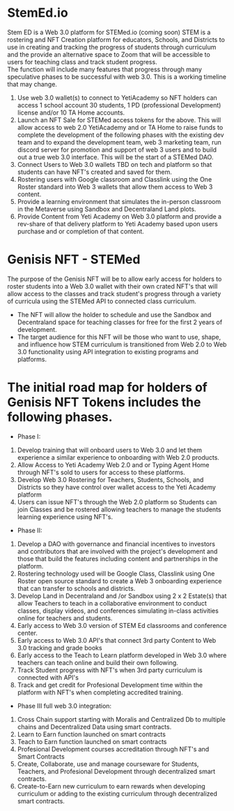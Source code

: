 # StemEd.io
Stem ED is a Web 3.0 platform for STEMed.io (coming soon) STEM is a rostering and NFT Creation platform for educators, Schools, and Districts to use in creating and tracking the progress of students through curriculum and the provide an alternative space to Zoom that will be accessible to users for teaching class and track student progress.  
The function will include many features that progress through many speculative phases to be successful with web 3.0. This is a working timeline that may change. 
1. Use web 3.0 wallet(s) to connect to YetiAcademy so NFT holders can access 1 school account 30 students, 1 PD (professional Development) license and/or 10 TA Home accounts. 
2. Launch an NFT Sale for STEMed access tokens for the above.  This will allow access to web 2.0 YetiAcademy and or TA Home to raise funds to complete the development of the following phases with the existing dev team and to expand the development team, web 3 marketing team, run discord server for promotion and support of web 3 users and to build out a true web 3.0 interface. This will be the start of a STEMed DAO. 
3. Connect Users to Web 3.0 wallets TBD on tech and platform so that students can have NFT's created and saved for them. 
4. Rostering users with Google classroom and Classlink using the One Roster standard into Web 3 wallets that allow them access to Web 3 content.
5. Provide a learning environment that simulates the in-person classroom in the Metaverse using Sandbox and Decentraland Land plots. 
6. Provide Content from Yeti Academy on Web 3.0 platform and provide a rev-share of that delivery platform to Yeti Academy based upon users purchase and or completion of that content. 

# Genisis NFT - STEMed 
The purpose of the Genisis NFT will be to allow early access for holders to roster students into a Web 3.0 wallet with their own crated NFT's that will allow access to the classes and track student's progress through a variety of curricula using the STEMed API to connected class curriculum.   
- The NFT will allow the holder to schedule and use the Sandbox and Decentraland space for teaching classes for free for the first 2 years of development. 
- The target audience for this NFT will be those who want to use, shape, and influence how STEM curriculum is transitioned from Web 2.0 to Web 3.0 functionality using API integration to existing programs and platforms. 
 
# The initial road map for holders of Genisis NFT Tokens includes the following phases. 
- Phase I: 
1. Develop training that will onboard users to Web 3.0 and let them experience a similar experience to onboarding with Web 2.0 products. 
2. Allow Access to Yeti Academy Web 2.0 and or Typing Agent Home through NFT's sold to users for access to these platforms. 
3. Develop Web 3.0 Rostering for Teachers, Students, Schools, and Districts so they have control over wallet access to the Yeti Academy platform
4. Users can issue NFT's through the Web 2.0 platform so Students can join Classes and be rostered allowing teachers to manage the students learning experience using NFT's.

- Phase II: 
1. Develop a DAO with governance and financial incentives to investors and contributors that are involved with the project's development and those that build the features including content and partnerships in the platform. 
2. Rostering technology used will be Google Class, Classlink using One Roster open source standard to create a Web 3 onboarding experience that can transfer to schools and districts. 
3. Develop Land in Decentraland and /or Sandbox using 2 x 2 Estate(s) that allow Teachers to teach in a collaborative environment to conduct classes, display videos, and conferences simulating in-class activities online for teachers and students. 
4. Early access to Web 3.0 version of STEM Ed classrooms and conference center. 
5. Early access to Web 3.0 API's that connect 3rd party Content to Web 3.0 tracking and grade books
6. Early access to the Teach to Learn platform developed in Web 3.0 where teachers can teach online and build their own following. 
7. Track Student progress with NFT's when 3rd party curriculum is connected with API's
8. Track and get credit for Profesional Development time within the platform with NFT's when completing accredited training. 
 
- Phase III full web 3.0 integration: 
1. Cross Chain support starting with Moralis and Centralized Db to multiple chains and Decentralized Data using smart contracts. 
2. Learn to Earn function launched on smart contracts
3. Teach to Earn function launched on smart contracts
4. Profesional Development courses accreditation through NFT's and Smart Contracts
5. Create, Collaborate, use and manage courseware for Students, Teachers, and Profesional Development through decentralized smart contracts.  
6. Create-to-Earn new curriculum to earn rewards when developing curriculum or adding to the existing curriculum through decentralized smart contracts.
